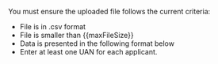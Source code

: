 You must ensure the uploaded file follows the current criteria: 
* File is in .csv format
* File is smaller than {{maxFileSize}}
* Data is presented in the following format below
* Enter at least one UAN for each applicant.
